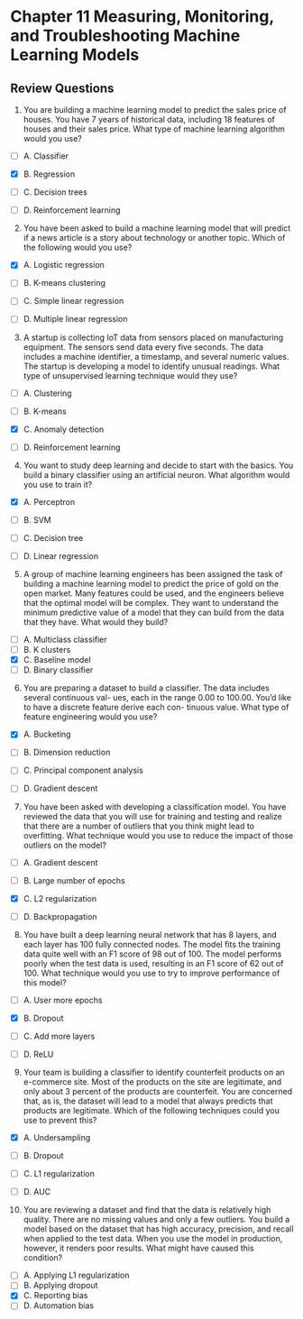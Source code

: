 # Chapter 11 Measuring, Monitoring, and Troubleshooting Machine Learning Models

## Review Questions

1. You are building a machine learning model to predict the sales price of houses. You have 7 years of historical data, including 18 features of houses and their sales price. What type of machine learning algorithm would you use?
- [ ] A. Classifier
- [x] B. Regression
- [ ] C. Decision trees
- [ ] D. Reinforcement learning


2. You have been asked to build a machine learning model that will predict if a news article is a story about technology or another topic. Which of the following would you use?
- [x] A. Logistic regression
- [ ] B. K-means clustering
- [ ] C. Simple linear regression
- [ ] D. Multiple linear regression


3. A startup is collecting IoT data from sensors placed on manufacturing equipment. The sensors send data every five seconds. The data includes a machine identifier, a timestamp, and several numeric values. The startup is developing a model to identify unusual readings. What type of unsupervised learning technique would they use?
- [ ] A. Clustering
- [ ] B. K-means
- [x] C. Anomaly detection
- [ ] D. Reinforcement learning


4. You want to study deep learning and decide to start with the basics. You build a binary classifier using an artificial neuron. What algorithm would you use to train it?
- [x] A. Perceptron
- [ ] B. SVM
- [ ] C. Decision tree
- [ ] D. Linear regression


5. A group of machine learning engineers has been assigned the task of building a machine learning model to predict the price of gold on the open market. Many features could be used, and the engineers believe that the optimal model will be complex. They want to understand the minimum predictive value of a model that they can build from the data that they have. What would they build?
- [ ] A. Multiclass classifier
- [ ] B. K clusters
- [x] C. Baseline model
- [ ] D. Binary classifier

6. You are preparing a dataset to build a classifier. The data includes several continuous val- ues, each in the range 0.00 to 100.00. You’d like to have a discrete feature derive each con- tinuous value. What type of feature engineering would you use?
- [x] A. Bucketing
- [ ] B. Dimension reduction
- [ ] C. Principal component analysis
- [ ] D. Gradient descent


7. You have been asked with developing a classification model. You have reviewed the data that you will use for training and testing and realize that there are a number of outliers that you think might lead to overfitting. What technique would you use to reduce the impact of those outliers on the model?
- [ ] A. Gradient descent
- [ ] B. Large number of epochs
- [x] C. L2 regularization
- [ ] D. Backpropagation


8. You have built a deep learning neural network that has 8 layers, and each layer has 100 fully connected nodes. The model fits the training data quite well with an F1 score of 98 out of 100. The model performs poorly when the test data is used, resulting in an F1 score of 62 out of 100. What technique would you use to try to improve performance of this model?
- [ ] A. User more epochs
- [x] B. Dropout
- [ ] C. Add more layers
- [ ] D. ReLU


9. Your team is building a classifier to identify counterfeit products on an e-commerce site. Most of the products on the site are legitimate, and only about 3 percent of the products are counterfeit. You are concerned that, as is, the dataset will lead to a model that always predicts that products are legitimate. Which of the following techniques could you use to prevent this?
- [x] A. Undersampling
- [ ] B. Dropout
- [ ] C. L1 regularization
- [ ] D. AUC


10. You are reviewing a dataset and find that the data is relatively high quality. There are no missing values and only a few outliers. You build a model based on the dataset that has high accuracy, precision, and recall when applied to the test data. When you use the model in production, however, it renders poor results. What might have caused this condition?
- [ ] A. Applying L1 regularization
- [ ] B. Applying dropout
- [x] C. Reporting bias
- [ ] D. Automation bias
